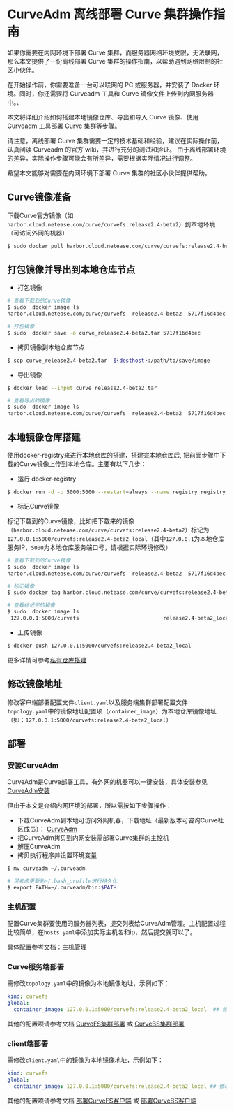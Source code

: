 # CurveAdm 离线部署 Curve 集群操作指南

如果你需要在内网环境下部署 Curve 集群，而服务器网络环境受限，无法联网，那么本文提供了一份离线部署 Curve 集群的操作指南，以帮助遇到网络限制的社区小伙伴。

在开始操作前，你需要准备一台可以联网的 PC 或服务器，并安装了 Docker 环境。同时，你还需要将 Curveadm 工具和 Curve 镜像文件上传到内网服务器中。、

本文将详细介绍如何搭建本地镜像仓库、导出和导入 Curve 镜像、使用 Curveadm 工具部署 Curve 集群等步骤。

请注意，离线部署 Curve 集群需要一定的技术基础和经验，建议在实际操作前，认真阅读 Curveadm 的官方 wiki，并进行充分的测试和验证。
由于离线部署环境的差异，实际操作步骤可能会有所差异，需要根据实际情况进行调整。

希望本文能够对需要在内网环境下部署 Curve 集群的社区小伙伴提供帮助。

## Curve镜像准备

下载Curve官方镜像（如`harbor.cloud.netease.com/curve/curvefs:release2.4-beta2`）到本地环境（可访问外网的机器）

```bash
$ sudo docker pull harbor.cloud.netease.com/curve/curvefs:release2.4-beta2
```

## 打包镜像并导出到本地仓库节点

- 打包镜像

```bash
# 查看下载到的Curve镜像
$ sudo  docker image ls 
harbor.cloud.netease.com/curve/curvefs  release2.4-beta2  5717f16d4bec   1 months ago   1.84GB

# 打包镜像
$ sudo  docker save -o curve_release2.4-beta2.tar 5717f16d4bec
```

- 拷贝镜像到本地仓库节点

```bash
$ scp curve_release2.4-beta2.tar  ${desthost}:/path/to/save/image
```

- 导出镜像

```bash
$ docker load --input curve_release2.4-beta2.tar

# 查看导出的镜像
$ sudo  docker image ls 
harbor.cloud.netease.com/curve/curvefs  release2.4-beta2  5717f16d4bec   1 months ago   1.84GB
```

## 本地镜像仓库搭建

使用docker-registry来进行本地仓库的搭建，搭建完本地仓库后, 把前面步骤中下载的Curve镜像上传到本地仓库。主要有以下几步：

- 运行 docker-registry

```bash
$ docker run -d -p 5000:5000 --restart=always --name registry registry
```

- 标记Curve镜像

标记下载到的Curve镜像，比如把下载来的镜像（`harbor.cloud.netease.com/curve/curvefs:release2.4-beta2`）标记为`127.0.0.1:5000/curvefs:release2.4-beta2_local`（其中`127.0.0.1`为本地仓库服务IP，`5000`为本地仓库服务端口号，请根据实际环境修改）

```bash
# 查看下载到的Curve镜像
$ sudo  docker image ls 
harbor.cloud.netease.com/curve/curvefs  release2.4-beta2  5717f16d4bec   1 months ago   1.84GB

# 标记镜像
$ sudo docker tag harbor.cloud.netease.com/curve/curvefs:release2.4-beta2  127.0.0.1:5000/curvefs:release2.4-beta2_local

# 查看标记完的镜像
$ sudo  docker image ls
 127.0.0.1:5000/curvefs                           release2.4-beta2_local                       5717f16d4bec   13 months ago   1.84GB
```

- 上传镜像

```bash
$ docker push 127.0.0.1:5000/curvefs:release2.4-beta2_local
```

更多详情可参考[私有仓库搭建](https://yeasy.gitbook.io/docker_practice/repository/registry)

## 修改镜像地址

修改客户端部署配置文件`client.yaml`以及服务端集群部署配置文件`topology.yaml`中的镜像地址配置项（`container_image`）为本地仓库镜像地址（如：`127.0.0.1:5000/curvefs:release2.4-beta2_local`）

## 部署

### 安装CurveAdm

CurveAdm是Curve部署工具，有外网的机器可以一键安装，具体安装参见[CurveAdm安装](https://github.com/opencurve/curveadm/wiki/install-curveadm#%E5%AE%89%E8%A3%85-curveadm)

但由于本文是介绍内网环境的部署，所以需按如下步骤操作：
- 下载CurveAdm到本地可访问外网机器，下载地址（最新版本可咨询Curve社区成员）： [CurveAdm](https://curveadm.nos-eastchina1.126.net/release/curveadm-v0.2.0.tar.gz)
- 把CurveAdm拷贝到内网安装需部署Curve集群的主控机
- 解压CurveAdm
- 拷贝执行程序并设置环境变量

```bash
$ mv curveadm ~/.curveadm

# 可考虑更新到~/.bash_profile进行持久化
$ export PATH=~/.curveadm/bin:$PATH
```

### 主机配置

配置Curve集群要使用的服务器列表，提交列表给CurveAdm管理。主机配置过程比较简单，在`hosts.yaml`中添加实际主机名和ip，然后提交就可以了。

具体配置参考文档：[主机管理](https://github.com/opencurve/curveadm/wiki/hosts#%E4%B8%BB%E6%9C%BA%E9%85%8D%E7%BD%AE)

### Curve服务端部署

需修改`topology.yaml`中的镜像为本地镜像地址，示例如下：

```yaml
kind: curvefs
global:
  container_image: 127.0.0.1:5000/curvefs:release2.4-beta2_local  ## 修改为本地镜像
```

其他的配置项请参考文档 [CurveFS集群部署](https://github.com/opencurve/curveadm/wiki/curvefs-cluster-deployment) 或 [CurveBS集群部署](https://github.com/opencurve/curveadm/wiki/curvebs-cluster-deployment)

### client端部署

需修改`client.yaml`中的镜像为本地镜像地址，示例如下：

```yaml
kind: curvefs
global:
  container_image: 127.0.0.1:5000/curvefs:release2.4-beta2_local ## 修改为本地镜像
```

其他的配置项请参考文档 [部署CurveFS客户端](https://github.com/opencurve/curveadm/wiki/curvefs-client-deployment) 或 [部署CurveBS客户端](https://github.com/opencurve/curveadm/wiki/curvebs-client-deployment)
